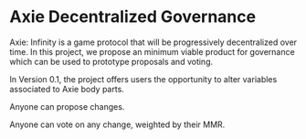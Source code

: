 # Axie Decentralized Governance

Axie: Infinity is a game protocol that will be progressively decentralized over time. In this project, we propose an minimum viable product for governance which can be used to prototype proposals and voting.

In Version 0.1, the project offers users the opportunity to alter variables associated to Axie body parts.

Anyone can propose changes.

Anyone can vote on any change, weighted by their MMR.
